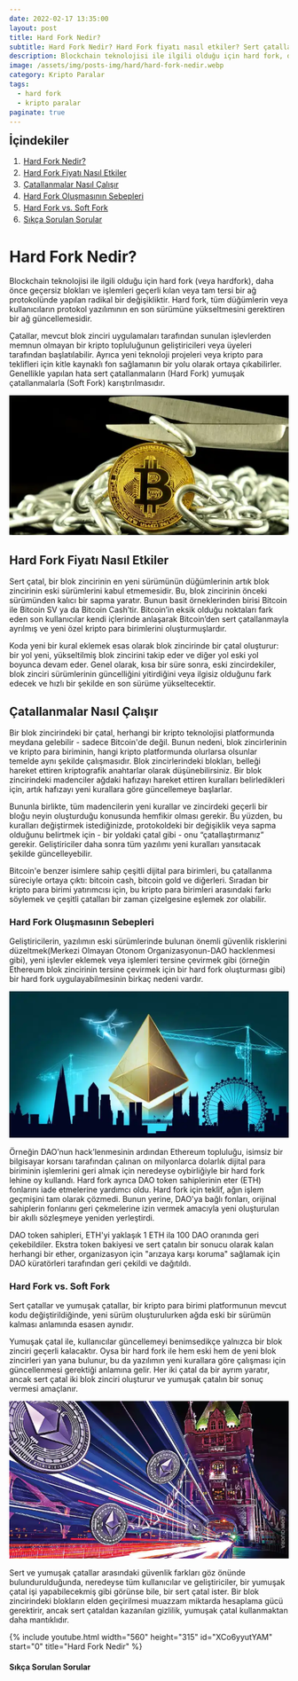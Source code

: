 ```yaml
---
date: 2022-02-17 13:35:00
layout: post
title: Hard Fork Nedir?
subtitle: Hard Fork Nedir? Hard Fork fiyatı nasıl etkiler? Sert çatallanma ne demek?
description: Blockchain teknolojisi ile ilgili olduğu için hard fork, daha önce geçersiz blokları ve işlemleri geçerli kılan veya tam tersi bir ağ protokolünde yapılan radikal bir değişikliktir.
image: /assets/img/posts-img/hard/hard-fork-nedir.webp
category: Kripto Paralar
tags:
  - hard fork
  - kripto paralar
paginate: true
---
```

<b style="text-align:center; font-size: 150%;">İçindekiler</b>
<ol style="margin: 0;">
	<li style="padding: 2px;"><a href="#1">Hard Fork Nedir?</a></li>
	<li style="padding: 2px;"><a href="#2">Hard Fork Fiyatı Nasıl Etkiler</a></li>
	<li style="padding: 2px;"><a href="#3">Çatallanmalar Nasıl Çalışır</a></li>
	<li style="padding: 2px;"><a href="#4">Hard Fork Oluşmasının Sebepleri</a></li>
	<li style="padding: 2px;"><a href="#5">Hard Fork vs. Soft Fork</a></li>
	<li style="padding: 2px;"><a href="#6">Sıkça Sorulan Sorular</a></li>
</ol>
<h1 id="1">Hard Fork Nedir?</h1>
<p>
Blockchain teknolojisi ile ilgili olduğu için hard fork (veya hardfork), daha
önce geçersiz blokları ve işlemleri geçerli kılan veya tam tersi bir ağ
protokolünde yapılan radikal bir değişikliktir. Hard fork, tüm düğümlerin veya
kullanıcıların protokol yazılımının en son sürümüne yükseltmesini gerektiren bir
ağ güncellemesidir.
</p>
<p>
Çatallar, mevcut blok zinciri uygulamaları tarafından sunulan işlevlerden memnun
olmayan bir kripto topluluğunun geliştiricileri veya üyeleri tarafından
başlatılabilir. Ayrıca yeni teknoloji projeleri veya kripto para teklifleri için
kitle kaynaklı fon sağlamanın bir yolu olarak ortaya çıkabilirler. Genellikle
yapılan hata sert çatallanmaların (Hard Fork) yumuşak çatallanmalarla (Soft
Fork) karıştırılmasıdır.
</p>
<picture>
  <source media="(min-width: 650px" srcset="/assets/img/posts-img/hard/hard-fork-iyi-mi.webp">
  <img src="/assets/img/posts-img/hard/bitcoin-hard-fork.webp" alt="hard fork nedir ne demek" style="width:auto;">
</picture>
<h2 id="2">Hard Fork Fiyatı Nasıl Etkiler</h2>
<p>
Sert çatal, bir blok zincirinin en yeni sürümünün düğümlerinin artık blok
zincirinin eski sürümlerini kabul etmemesidir. Bu, blok zincirinin önceki
sürümünden kalıcı bir sapma yaratır. Bunun basit örneklerinden birisi Bitcoin
ile Bitcoin SV ya da Bitcoin Cash’tir. Bitcoin’in eksik olduğu noktaları fark
eden son kullanıcılar kendi içlerinde anlaşarak Bitcoin’den sert çatallanmayla
ayrılmış ve yeni özel kripto para birimlerini oluşturmuşlardır.
</p>
<p>
Koda yeni bir kural eklemek esas olarak blok zincirinde bir çatal oluşturur: bir
yol yeni, yükseltilmiş blok zincirini takip eder ve diğer yol eski yol boyunca
devam eder. Genel olarak, kısa bir süre sonra, eski zincirdekiler, blok zinciri
sürümlerinin güncelliğini yitirdiğini veya ilgisiz olduğunu fark edecek ve hızlı
bir şekilde en son sürüme yükseltecektir.
</p>
<h2 id="3">Çatallanmalar Nasıl Çalışır</h2>
<p>
Bir blok zincirindeki bir çatal, herhangi bir kripto teknolojisi platformunda
meydana gelebilir - sadece Bitcoin'de değil. Bunun nedeni, blok zincirlerinin ve
kripto para biriminin, hangi kripto platformunda olurlarsa olsunlar temelde aynı
şekilde çalışmasıdır. Blok zincirlerindeki blokları, belleği hareket ettiren
kriptografik anahtarlar olarak düşünebilirsiniz. Bir blok zincirindeki
madenciler ağdaki hafızayı hareket ettiren kuralları belirledikleri için, artık
hafızayı yeni kurallara göre güncellemeye başlarlar.
</p>
<p>
Bununla birlikte, tüm madencilerin yeni kurallar ve zincirdeki geçerli bir bloğu
neyin oluşturduğu konusunda hemfikir olması gerekir. Bu yüzden, bu kuralları
değiştirmek istediğinizde, protokoldeki bir değişiklik veya sapma olduğunu
belirtmek için - bir yoldaki çatal gibi - onu “çatallaştırmanız” gerekir.
Geliştiriciler daha sonra tüm yazılımı yeni kuralları yansıtacak şekilde
güncelleyebilir.
</p>
<p>
Bitcoin'e benzer isimlere sahip çeşitli dijital para birimleri, bu çatallanma
süreciyle ortaya çıktı: bitcoin cash, bitcoin gold ve diğerleri. Sıradan bir
kripto para birimi yatırımcısı için, bu kripto para birimleri arasındaki farkı
söylemek ve çeşitli çatalları bir zaman çizelgesine eşlemek zor olabilir.
</p>
<h3 id="4">Hard Fork Oluşmasının Sebepleri</h3>
<p>
Geliştiricilerin, yazılımın eski sürümlerinde bulunan önemli güvenlik risklerini
düzeltmek(Merkezi Olmayan Otonom Organizasyonun-DAO hacklenmesi gibi), yeni
işlevler eklemek veya işlemleri tersine çevirmek gibi (örneğin Ethereum blok
zincirinin tersine çevirmek için bir hard fork oluşturması gibi) bir hard fork
uygulayabilmesinin birkaç nedeni vardır.
</p>
<picture>
  <source media="(min-width: 650px" srcset="/assets/img/posts-img/hard/alonzo-sert-catallanma.webp">
  <img src="/assets/img/posts-img/hard/ethereum-london.webp" alt="alonzo hard fork" style="width:auto;">
</picture>
<p>
Örneğin DAO’nun hack’lenmesinin ardından Ethereum topluluğu, isimsiz bir
bilgisayar korsanı tarafından çalınan on milyonlarca dolarlık dijital para
biriminin işlemlerini geri almak için neredeyse oybirliğiyle bir hard fork
lehine oy kullandı. Hard fork ayrıca DAO token sahiplerinin eter (ETH) fonlarını
iade etmelerine yardımcı oldu. Hard fork için teklif, ağın işlem geçmişini tam
olarak çözmedi. Bunun yerine, DAO'ya bağlı fonları, orijinal sahiplerin
fonlarını geri çekmelerine izin vermek amacıyla yeni oluşturulan bir akıllı
sözleşmeye yeniden yerleştirdi.
</p>
<p>
DAO token sahipleri, ETH'yi yaklaşık 1 ETH ila 100 DAO oranında geri
çekebildiler. Ekstra token bakiyesi ve sert çatalın bir sonucu olarak kalan
herhangi bir ether, organizasyon için "arızaya karşı koruma" sağlamak için DAO
küratörleri tarafından geri çekildi ve dağıtıldı.
</p>
<h3 id="5">Hard Fork vs. Soft Fork</h3>
<p>
Sert çatallar ve yumuşak çatallar, bir kripto para birimi platformunun mevcut
kodu değiştirildiğinde, yeni sürüm oluşturulurken ağda eski bir sürümün kalması
anlamında esasen aynıdır.
</p>
<p>
Yumuşak çatal ile, kullanıcılar güncellemeyi benimsedikçe yalnızca bir blok
zinciri geçerli kalacaktır. Oysa bir hard fork ile hem eski hem de yeni blok
zincirleri yan yana bulunur, bu da yazılımın yeni kurallara göre çalışması için
güncellenmesi gerektiği anlamına gelir. Her iki çatal da bir ayrım yaratır,
ancak sert çatal iki blok zinciri oluşturur ve yumuşak çatalın bir sonuç vermesi
amaçlanır.
</p>
<picture>
  <source media="(min-width: 650px" srcset="/assets/img/posts-img/hard/kripto-sert-catal.webp">
  <img src="/assets/img/posts-img/hard/londra.webp" alt="2022 hard fork ethereum" style="width:auto;">
</picture>
<p>
Sert ve yumuşak çatallar arasındaki güvenlik farkları göz önünde
bulundurulduğunda, neredeyse tüm kullanıcılar ve geliştiriciler, bir yumuşak
çatal işi yapabilecekmiş gibi görünse bile, bir sert çatal ister. Bir blok
zincirindeki blokların elden geçirilmesi muazzam miktarda hesaplama gücü
gerektirir, ancak sert çataldan kazanılan gizlilik, yumuşak çatal kullanmaktan
daha mantıklıdır.
</p>
{% include youtube.html width="560" height="315" id="XCo6yyutYAM" start="0" title="Hard Fork Nedir" %}
<h4 id="6">Sıkça Sorulan Sorular</h4>
